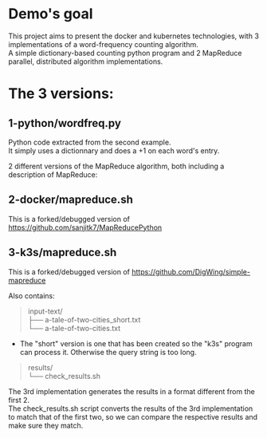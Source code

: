 # Demo's goal

This project aims to present the docker and kubernetes technologies, with 3 implementations of
a word-frequency counting algorithm.  
A simple dictionary-based counting python program and 2 MapReduce parallel, distributed algorithm implementations.

# The 3 versions:

## 1-python/wordfreq.py  

Python code extracted from the second example.  
  It simply uses a dictionnary and does a +1 on each word's entry.


2 different versions of the MapReduce algorithm, both including a description of MapReduce:

## 2-docker/mapreduce.sh  
This is a forked/debugged version of https://github.com/sanjitk7/MapReducePython


## 3-k3s/mapreduce.sh  
This is a forked/debugged version of https://github.com/DigWing/simple-mapreduce


Also contains:
>  input-text/  
>  ├── a-tale-of-two-cities_short.txt  
>  └── a-tale-of-two-cities.txt  

* The "short" version is one that has been created so the "k3s" program
  can process it. Otherwise the query string is too long.



>  results/  
>  └── check_results.sh  

The 3rd implementation generates the results in a format different from the first 2.  
The check_results.sh script converts the results of the 3rd implementation to match that of
the first two, so we can compare the respective results and make sure they match.

